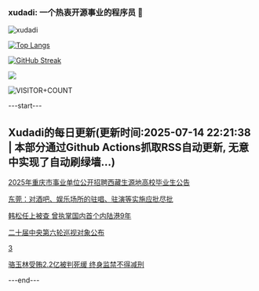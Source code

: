 ### xudadi: 一个热衷开源事业的程序员 👋

![xudadi](https://github-readme-stats-git-masterorgs-github-readme-stats-team.vercel.app/api?username=xudadi)

[![Top Langs](https://github-readme-stats.vercel.app/api/top-langs/?username=xudadi)](https://github.com/anuraghazra/github-readme-stats)

[![GitHub Streak](https://streak-stats.demolab.com?user=xudadi&locale=zh_Hans)](https://git.io/streak-stats)

![](https://raw.githubusercontent.com/xudadi/xudadi/main/assets/github-contribution-grid-snake.svg)

![VISITOR+COUNT](https://komarev.com/ghpvc/?username=xudadi&label=VISITOR+COUNT)


---start---

## Xudadi的每日更新(更新时间:2025-07-14 22:21:38 | 本部分通过Github Actions抓取RSS自动更新, 无意中实现了自动刷绿墙...)

[2025年重庆市事业单位公开招聘西藏生源地高校毕业生公告](https://www.gongkaoleida.com/article/2509611)

[东莞：对酒吧、娱乐场所的驻唱、驻演等实施应批尽批](https://m.163.com/news/article/K4EFAOAK05198CJN.html)

[韩松任上被查 曾执掌国内首个内陆港9年](https://m.163.com/news/article/K4ESUL470534A4SC.html)

[二十届中央第六轮巡视对象公布](https://m.163.com/news/article/K4ES6DPF000189PS.html)

[3](https://m.163.com/touch/news/sub/domestic)

[骆玉林受贿2.2亿被判死缓 终身监禁不得减刑](https://m.163.com/news/article/K4EOGMT10534A4SC.html)

---end---
